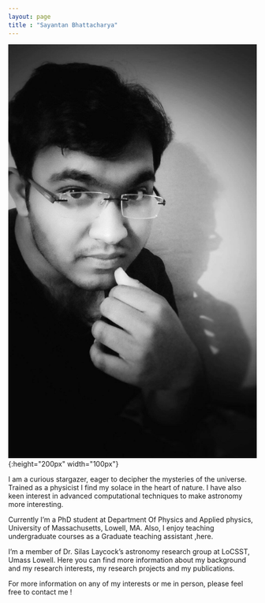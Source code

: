 ```yaml
---
layout: page
title : "Sayantan Bhattacharya"
---
```

![title](/assets/1.jpg){:height="200px" width="100px"}
 
 <p> I am a curious stargazer, eager to decipher the mysteries of the universe. Trained as a physicist I find my solace in the heart of nature. I have also keen interest in advanced computational techniques to make astronomy more interesting. 

  Currently I’m a PhD student at Department Of Physics and Applied physics, University of Massachusetts, Lowell, MA. Also, I enjoy teaching undergraduate courses as a Graduate teaching assistant ,here.

  I’m a member of Dr. Silas Laycock’s astronomy research group at LoCSST, Umass Lowell. Here you can find more information about my background and my research interests, my research projects and my publications.

For more information on any of my interests or me in person, please feel free to contact me ! </p>

